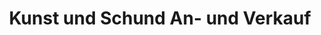 ---
title: "Kunst und Schund An- und Verkauf"
url: /plauen/kunst-und-schund-an-und-verkauf/
shop: Antiquitäten
---